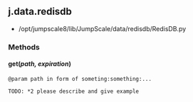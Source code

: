 <!-- toc -->
## j.data.redisdb

- /opt/jumpscale8/lib/JumpScale/data/redisdb/RedisDB.py

### Methods

#### get(*path, expiration*) 

```
@param path in form of someting:something:...

TODO: *2 please describe and give example

```

